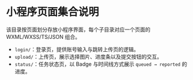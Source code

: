# 小程序页面集合说明

该目录按页面划分存放小程序界面，每个子目录对应一个页面的 WXML/WXSS/TS/JSON 组合。

- `login/`：登录页，提供账号输入与跳转上传页的逻辑。
- `upload/`：上传页，展示选择图片、进度条以及提交按钮的交互。
- `status/`：任务状态页，以 Badge 与时间线方式展示 `queued → reported` 的进度。
